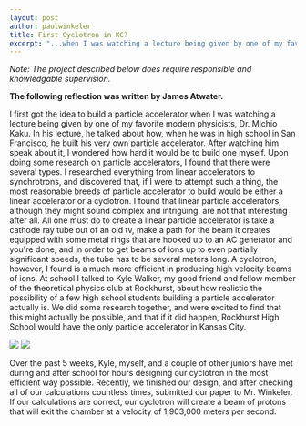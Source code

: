 ```yaml
---
layout: post
author: paulwinkeler
title: First Cyclotron in KC?
excerpt: "...when I was watching a lecture being given by one of my favorite modern physicists, Dr. Michio Kaku."
---
```

<i> Note: The project described below does require responsible and knowledgable supervision. </i>

<b>The following reflection was written by James Atwater.</b>
 
 I first got the idea to build a particle accelerator when I was watching a lecture being given by one of my favorite modern physicists, Dr. Michio Kaku. In his lecture, he talked about how, when he was in high school in San Francisco, he built his very own particle accelerator. After watching him speak about it, I wondered how hard it would be to build one myself. Upon doing some research on particle accelerators, I found that there were several types. I researched everything from linear accelerators to synchrotrons, and discovered that, if I were to attempt such a thing, the most reasonable breeds of particle accelerator to build would be either a linear accelerator or a cyclotron. I found that linear particle accelerators, although they might sound complex and intriguing, are not that interesting after all. All one must do to create a linear particle accelerator is take a cathode ray tube out of an old tv, make a path for the beam it creates equipped with some metal rings that are hooked up to an AC generator and you're done, and in order to get beams of ions up to even partially significant speeds, the tube has to be several meters long. A cyclotron, however, I found is a much more efficient in producing high velocity beams of ions. At school I talked to Kyle Walker, my good friend and fellow member of the theoretical physics club at Rockhurst, about how realistic the possibility of a few high school students building a particle accelerator actually is. We did some research together, and were excited to find that this might actually be possible, and that if it did happen, Rockhurst High School would have the only particle accelerator in Kansas City. 

<div class="flex-wrapper">
  <img src="{{ site.baseurl }}/img/Cyclotron1.JPG">
  <img src="{{ site.baseurl }}/img/Cyclotron2.JPG">
</div>

Over the past 5 weeks, Kyle, myself, and a couple of other juniors have met during and after school for hours designing our cyclotron in the most efficient way possible. Recently, we finished our design, and after checking all of our calculations countless times, submitted our paper to Mr. Winkeler. If our calculations are correct, our cyclotron will create a beam of protons that will exit the chamber at a velocity of 1,903,000 meters per second. 
